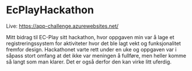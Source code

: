 # EcPlayHackathon

Live: https://app-challenge.azurewebsites.net/

Mitt bidrag til EC-Play sitt hackathon, hvor oppgaven min var å lage et registreringssystem for aktiviteter hvor det ble lagt vekt og funksjonalitet fremfor design. Hackathonet varte rett under en uke og oppgaven var i såpass stort omfang at det ikke var meningen å fullføre, men heller komme så langt som man klarer. Det er også derfor den kan virke litt uferdig.

